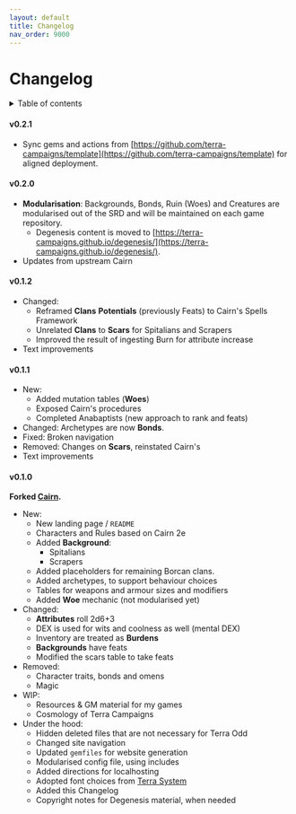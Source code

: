 ```yaml
---
layout: default
title: Changelog
nav_order: 9000
---
```


# Changelog

<details close markdown="block">
  <summary id="index">
    Table of contents
  </summary>
  {: .text-delta }
- TOC
{:toc}
</details>

#### v0.2.1

- Sync gems and actions from [https://github.com/terra-campaigns/template](https://github.com/terra-campaigns/template) for aligned deployment.

#### v0.2.0

- **Modularisation**: Backgrounds, Bonds, Ruin (Woes) and Creatures are modularised out of the SRD and will be maintained on each game repository.
	- Degenesis content is moved to [https://terra-campaigns.github.io/degenesis/](https://terra-campaigns.github.io/degenesis/).
- Updates from upstream Cairn


#### v0.1.2

- Changed:
	- Reframed **Clans** **Potentials** (previously Feats) to Cairn's Spells Framework
	- Unrelated **Clans** to **Scars** for Spitalians and Scrapers
	- Improved the result of ingesting Burn for attribute increase
- Text improvements

#### v0.1.1

- New:
	- Added mutation tables (**Woes**)
	- Exposed Cairn's procedures
	- Completed Anabaptists (new approach to rank and feats)
- Changed: Archetypes are now **Bonds**.
- Fixed: Broken navigation
- Removed: Changes on **Scars**, reinstated Cairn's
- Text improvements


#### v0.1.0

**Forked [Cairn](https://cairnrpg.com/hacks/fork-this/).**

- New:
	- New landing page / `README`
	- Characters and Rules based on Cairn 2e
	- Added **Background**:
		- Spitalians
		- Scrapers
	- Added placeholders for remaining Borcan clans.
	- Added archetypes, to support behaviour choices
	- Tables for weapons and armour sizes and modifiers
	- Added **Woe** mechanic (not modularised yet)
- Changed:
	- **Attributes** roll 2d6+3
	- DEX is used for wits and coolness as well (mental DEX)
	- Inventory are treated as **Burdens**
	- **Backgrounds** have feats
	- Modified the scars table to take feats
- Removed:
	- Character traits, bonds and omens
	- Magic
- WIP:
	- Resources & GM material for my games
	- Cosmology of Terra Campaigns 
- Under the hood:
	- Hidden deleted files that are not necessary for Terra Odd
	- Changed site navigation
	- Updated `gemfiles` for website generation
	- Modularised config file, using includes
	- Added directions for localhosting
	- Adopted font choices from [Terra System](https://terra-campaigns.github.io/terraSystem/)
	- Added this Changelog
	- Copyright notes for Degenesis material, when needed

